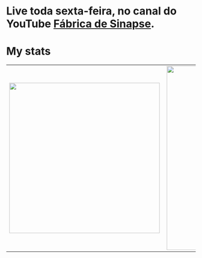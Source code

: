 # Live toda sexta-feira, no canal do YouTube <a href="https://www.youtube.com/channel/UCbWFEr7zsKJ92Psrfam7W8Q/" target="_blank">Fábrica de Sinapse</a>.

<!--
<a href="https://youtu.be/ZqC52VPgy9E" target="_blank">
	<img src="Realidade_Aumentada.png"/>
</a>
-->

# My stats

<center>
	<table>
		<tr>
			<td>
				<img width="400px" align="left" src="https://github-readme-stats.vercel.app/api/top-langs/?username=paulosalvatore&show_icons=true&langs_count=10&layout=compact&theme=buefy&count_private=true"/>
			</td>
			<td>
				<img width="490px" align="left" src="https://github-readme-stats.vercel.app/api?username=paulosalvatore&theme=buefy&?theme=dark&show_icons=true%count_private=true&include_all_commits=true"/>
			</td>
		</tr>
	</table>
</center>
